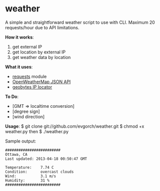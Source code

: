 weather
=======

A simple and straightforward weather script to use with CLI.
Maximum 20 requests/hour due to API limitations.

**How it works**:

1. get external IP
2. get location by external IP
3. get weather data by location

**What it uses**:
* [requests](http://docs.python-requests.org/) module
* [OpenWeatherMap JSON API](http://openweathermap.org/wiki/API/JSON_API)
* [geobytes IP locator](http://www.geobytes.com/IpLocator.htm?GetLocation)

**To Do**:
- [GMT => localtime conversion]
- [degree sign]
- [wind direction]

**Usage**:
	$ git clone git://github.com/evgorch/weather.git
	$ chmod +x weather.py
then
	$ ./weather.py

Sample output:

	#########################
	Ottawa, CA
	Last updated: 2013-04-18 00:50:47 GMT

	Temperature:	7.74 C
	Condition:		overcast clouds
	Wind:			3.1 m/s
	Humidity:		31 %
	#########################
